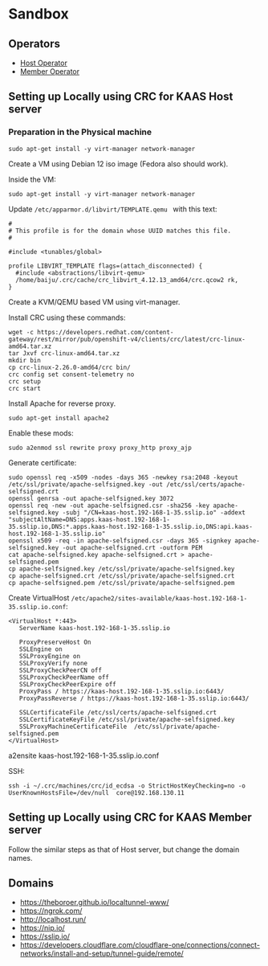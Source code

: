 # Sandbox

## Operators

- [Host Operator](https://github.com/codeready-toolchain/host-operator)
- [Member Operator](https://github.com/codeready-toolchain/member-operator)

## Setting up Locally using CRC for KAAS Host server

### Preparation in the Physical machine

```
sudo apt-get install -y virt-manager network-manager
```

Create a VM using Debian 12 iso image (Fedora also should work).

Inside the VM:

```
sudo apt-get install -y virt-manager network-manager
```

Update `/etc/apparmor.d/libvirt/TEMPLATE.qemu ` with this text:

```
#
# This profile is for the domain whose UUID matches this file.
#

#include <tunables/global>

profile LIBVIRT_TEMPLATE flags=(attach_disconnected) {
  #include <abstractions/libvirt-qemu>
  /home/baiju/.crc/cache/crc_libvirt_4.12.13_amd64/crc.qcow2 rk,
}
```

Create a KVM/QEMU based VM using virt-manager.

Install CRC using these commands:

```
wget -c https://developers.redhat.com/content-gateway/rest/mirror/pub/openshift-v4/clients/crc/latest/crc-linux-amd64.tar.xz
tar Jxvf crc-linux-amd64.tar.xz
mkdir bin
cp crc-linux-2.26.0-amd64/crc bin/
crc config set consent-telemetry no
crc setup
crc start
```

Install Apache for reverse proxy.

```
sudo apt-get install apache2
```

Enable these mods:

```
sudo a2enmod ssl rewrite proxy proxy_http proxy_ajp
```

Generate certificate:

```
sudo openssl req -x509 -nodes -days 365 -newkey rsa:2048 -keyout /etc/ssl/private/apache-selfsigned.key -out /etc/ssl/certs/apache-selfsigned.crt
openssl genrsa -out apache-selfsigned.key 3072
openssl req -new -out apache-selfsigned.csr -sha256 -key apache-selfsigned.key -subj "/CN=kaas-host.192-168-1-35.sslip.io" -addext "subjectAltName=DNS:apps.kaas-host.192-168-1-35.sslip.io,DNS:*.apps.kaas-host.192-168-1-35.sslip.io,DNS:api.kaas-host.192-168-1-35.sslip.io"
openssl x509 -req -in apache-selfsigned.csr -days 365 -signkey apache-selfsigned.key -out apache-selfsigned.crt -outform PEM
cat apache-selfsigned.key apache-selfsigned.crt > apache-selfsigned.pem
cp apache-selfsigned.key /etc/ssl/private/apache-selfsigned.key
cp apache-selfsigned.crt /etc/ssl/private/apache-selfsigned.crt
cp apache-selfsigned.pem /etc/ssl/private/apache-selfsigned.pem
```

Create VirtualHost `/etc/apache2/sites-available/kaas-host.192-168-1-35.sslip.io.conf`:

```
<VirtualHost *:443>
   ServerName kaas-host.192-168-1-35.sslip.io

   ProxyPreserveHost On
   SSLEngine on
   SSLProxyEngine on
   SSLProxyVerify none
   SSLProxyCheckPeerCN off
   SSLProxyCheckPeerName off
   SSLProxyCheckPeerExpire off
   ProxyPass / https://kaas-host.192-168-1-35.sslip.io:6443/
   ProxyPassReverse / https://kaas-host.192-168-1-35.sslip.io:6443/

   SSLCertificateFile /etc/ssl/certs/apache-selfsigned.crt
   SSLCertificateKeyFile /etc/ssl/private/apache-selfsigned.key
   SSLProxyMachineCertificateFile  /etc/ssl/private/apache-selfsigned.pem
</VirtualHost>
```

a2ensite kaas-host.192-168-1-35.sslip.io.conf

SSH:

```
ssh -i ~/.crc/machines/crc/id_ecdsa -o StrictHostKeyChecking=no -o UserKnownHostsFile=/dev/null  core@192.168.130.11
```

## Setting up Locally using CRC for KAAS Member server

Follow the similar steps as that of Host server, but change the domain names.

## Domains

- https://theboroer.github.io/localtunnel-www/
- https://ngrok.com/
- http://localhost.run/
- https://nip.io/
- https://sslip.io/
- https://developers.cloudflare.com/cloudflare-one/connections/connect-networks/install-and-setup/tunnel-guide/remote/
